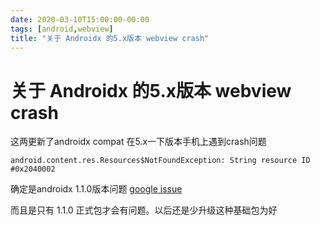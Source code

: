 ```yaml
---
date: 2020-03-10T15:00:00-00:00
tags: [android,webview]
title: "关于 Androidx 的5.x版本 webview crash"
---
```




# 关于 Androidx 的5.x版本 webview crash

这两更新了androidx compat 在5.x一下版本手机上遇到crash问题

```
android.content.res.Resources$NotFoundException: String resource ID #0x2040002

```

确定是androidx 1.1.0版本问题 [google issue](https://issuetracker.google.com/issues/141132133)

而且是只有 1.1.0 正式包才会有问题。以后还是少升级这种基础包为好

